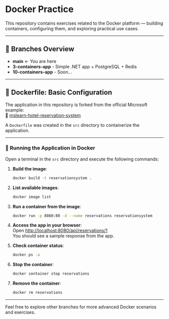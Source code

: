 # Docker Practice

This repository contains exercises related to the Docker platform — building containers, configuring them, and exploring practical use cases.

---

## 🔀 Branches Overview

- **main** <- You are here
- **3-containers-app** - Simple .NET app + PostgreSQL + Redis
- **10-containers-app** - Soon...
---

## 🐳 Dockerfile: Basic Configuration

The application in this repository is forked from the official Microsoft example:  
🔗 [mslearn-hotel-reservation-system](https://github.com/MicrosoftDocs/mslearn-hotel-reservation-system.git)

A `Dockerfile` was created in the `src` directory to containerize the application.

---

### 🚀 Running the Application in Docker

Open a terminal in the `src` directory and execute the following commands:

1. **Build the image**:
   ```bash
   docker build -t reservationsystem .
   ```

2. **List available images**:
   ```bash
   docker image list
   ```

3. **Run a container from the image**:
   ```bash
   docker run -p 8080:80 -d --name reservations reservationsystem
   ```

4. **Access the app in your browser**:  
   Open [http://localhost:8080/api/reservations/1](http://localhost:8080/api/reservations/1)  
   You should see a sample response from the app.

5. **Check container status**:
   ```bash
   docker ps -a
   ```

6. **Stop the container**:
   ```bash
   docker container stop reservations
   ```

7. **Remove the container**:
   ```bash
   docker rm reservations
   ```

---

Feel free to explore other branches for more advanced Docker scenarios and exercises.
